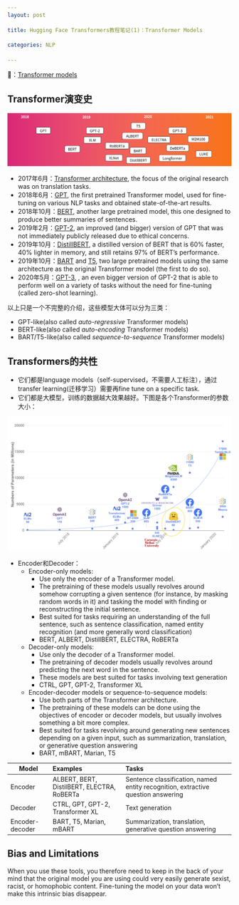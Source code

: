 ```yaml
---
layout: post

title: Hugging Face Transformers教程笔记(1)：Transformer Models

categories: NLP

---
```


🔗：[Transformer models](https://huggingface.co/course/chapter1)

## Transformer演变史

![image01](/images/posts/2021072801.png)

- 2017年6月：[Transformer architecture](https://arxiv.org/abs/1706.03762), the focus of the original research was on translation tasks.
- 2018年6月：[GPT](https://cdn.openai.com/research-covers/language-unsupervised/language_understanding_paper.pdf), the first pretrained Transformer model, used for fine-tuning on various NLP tasks and obtained state-of-the-art results.
- 2018年10月：[BERT](https://arxiv.org/abs/1810.04805), another large pretrained model, this one designed to produce better summaries of sentences.
- 2019年2月：[GPT-2](https://cdn.openai.com/better-language-models/language_models_are_unsupervised_multitask_learners.pdf), an improved (and bigger) version of GPT that was not immediately publicly released due to ethical concerns.
- 2019年10月：[DistillBERT](https://arxiv.org/abs/1910.01108), a distilled version of BERT that is 60% faster, 40% lighter in memory, and still retains 97% of BERT’s performance.
- 2019年10月：[BART](https://arxiv.org/abs/1910.13461) and [T5](https://arxiv.org/abs/1910.10683), two large pretrained models using the same architecture as the original Transformer model (the first to do so).
- 2020年5月：[GPT-3](https://arxiv.org/abs/2005.14165), , an even bigger version of GPT-2 that is able to perform well on a variety of tasks without the need for fine-tuning (called zero-shot learning).

以上只是一个不完整的介绍，这些模型大体可以分为三类：

- GPT-like(also called *auto-regressive* Transformer models)
- BERT-like(also called *auto-encoding* Transformer models)
- BART/T5-like(also called *sequence-to-sequence* Transformer models)

## Transformers的共性

- 它们都是language models（self-supervised，不需要人工标注），通过transfer learning(迁移学习）需要再fine tune on a specific task.
- 它们都是大模型，训练的数据越大效果越好。下图是各个Transformer的参数大小：

![image2](/images/posts/2021072802.png)

- Encoder和Decoder：
    - Encoder-only models:  
        - Use only the encoder of a Transformer model.
        - The pretraining of these models usually revolves around somehow corrupting a given sentence (for instance, by masking random words in it) and tasking the model with finding or reconstructing the initial sentence. 
        - Best suited for tasks requiring an understanding of the full sentence, such as sentence classification, named entity recognition (and more generally word classification)
        - BERT, ALBERT, DistillBERT, ELECTRA, RoBERTa
    - Decoder-only models: 
        - Use only the decoder of a Transformer model.
        - The pretraining of decoder models usually revolves around predicting the next word in the sentence.
        - These models are best suited for tasks involving text generation
        - CTRL, GPT, GPT-2, Transformer XL
    - Encoder-decoder models or sequence-to-sequence models: 
        - Use both parts of the Transformer architecture. 
        - The pretraining of these models can be done using the objectives of encoder or decoder models, but usually involves something a bit more complex. 
        - Best suited for tasks revolving around generating new sentences depending on a given input, such as summarization, translation, or generative question answering
        - BART, mBART, Marian, T5

| Model | Examples | Tasks |
|-------|:---------|:------|
| Encoder | ALBERT, BERT, DistilBERT, ELECTRA, RoBERTa | Sentence classification, named entity recognition, extractive question answering |
| Decoder | CTRL, GPT, GPT-2, Transformer XL | Text generation |
|Encoder-decoder | BART, T5, Marian, mBART | Summarization, translation, generative question answering |

## Bias and Limitations

When you use these tools, you therefore need to keep in the back of your mind that the original model you are using could very easily generate sexist, racist, or homophobic content. Fine-tuning the model on your data won’t make this intrinsic bias disappear.
